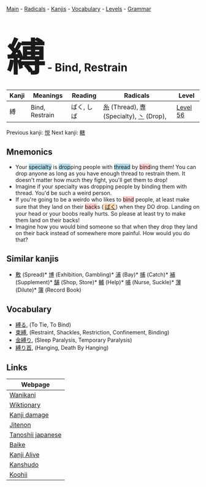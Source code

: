 <style> bigfont {font-size: 100px}</style>
[Main](../README.md) -
[Radicals](../radicals.md) -
[Kanjis](../kanjis.md) -
[Vocabulary](../vocabulary.md) -
[Levels](../levels.md) -
[Grammar](../grammar.md)
# <bigfont> 縛</bigfont> - Bind, Restrain 

| Kanji | Meanings | Reading | Radicals | Level |
| --- | --- | --- | --- | --- |
| 縛 | Bind, Restrain | ばく, しば | [糸](../radicals/糸.md) (Thread), [専](../radicals/専.md) (Specialty), [丶](../radicals/丶.md) (Drop),  | [Level 56](../levels/wk_level56.md) |

Previous kanji: [悦](悦.md) Next kanji: [轄](轄.md) 

## Mnemonics
 * Your <span style="background-color:#ADD8E6"> specialty</span> is <span style="background-color:#ADD8E6"> drop</span>ping people with <span style="background-color:#ADD8E6"> thread</span> by <span style="background-color:#ffcccb"> bind</span>ing them! You can drop anyone as long as you have enough thread to restrain them. It doesn't matter how much they fight, you'll get them to drop!
* Imagine if your specialty was dropping people by binding them with thread. You'd be such a weird person.
* If you're going to be a weirdo who likes to <span style="background-color:#ffcccb"> bind</span> people, at least make sure that they land on their <span style="background-color:#ffcccb"> back</span>s (<span style="background-color:#fed8b1"> [ばく](https://jisho.org/search/ばく)</span>) when they DO drop. Landing on your head or your boobs really hurts. So please at least try to make them land on their backs!
* Imagine how you would bind someone so that when they drop they land on their back instead of somewhere more painful. How would you do that?


## Similar kanjis
 * [敷](敷.md) (Spread)* [博](博.md) (Exhibition, Gambling)* [浦](浦.md) (Bay)* [捕](捕.md) (Catch)* [補](補.md) (Supplement)* [舗](舗.md) (Shop, Store)* [輔](輔.md) (Help)* [哺](哺.md) (Nurse, Suckle)* [薄](薄.md) (Dilute)* [簿](簿.md) (Record Book)


## Vocabulary
 * [縛る](../vocabulary/縛.md), (To Tie, To Bind)
* [束縛](../vocabulary/縛.md), (Restraint, Shackles, Restriction, Confinement, Binding)
* [金縛り](../vocabulary/縛.md), (Sleep Paralysis, Temporary Paralysis)
* [縛り首](../vocabulary/縛.md), (Hanging, Death By Hanging)



## Links 

| Webpage |
| --- |
| [Wanikani          ](https://www.wanikani.com/kanji/縛) |
| [Wiktionary        ](https://en.wiktionary.org/wiki/縛) |
| [Kanji damage      ](http://www.kanjidamage.com/kanji/search?utf8=✓&q=縛) |
| [Jitenon           ](https://jitenon.com/kanji/縛) |
| [Tanoshii japanese ](https://www.tanoshiijapanese.com/dictionary/kanji.cfm?k=縛) |
| [Baike             ](https://baike.baidu.com/item/縛) |
| [Kanji Alive       ](https://app.kanjialive.com/縛) |
| [Kanshudo          ](https://www.kanshudo.com/searchmn?q=縛) |
| [Koohii            ](https://kanji.koohii.com/study/kanji/縛) |
